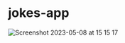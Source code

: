 # jokes-app

![Screenshot 2023-05-08 at 15 15 17](https://user-images.githubusercontent.com/104509240/236833961-1e6acfe5-c6a8-4281-b2ba-7993fa1b2b44.png)
